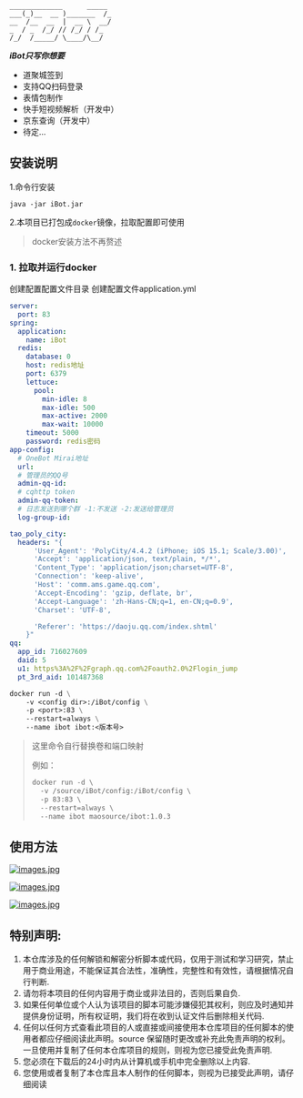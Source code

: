 ```shell
_____________      _____ 
___(_)__  __ )_______  /_
__  /__  __  |  __ \  __/
_  / _  /_/ // /_/ / /_  
/_/  /_____/ \____/\__/  
```

_**iBot只写你想要**_

* 道聚城签到
* 支持QQ扫码登录
* 表情包制作
* 快手短视频解析（开发中）
* 京东查询（开发中）
* 待定...

## 安装说明

1.命令行安装

```shell
java -jar iBot.jar
```

2.本项目已打包成`docker`镜像，拉取配置即可使用
> docker安装方法不再赘述

### 1. 拉取并运行docker

创建配置配置文件目录
创建配置文件application.yml
```yaml
server:
  port: 83
spring:
  application:
    name: iBot
  redis:
    database: 0
    host: redis地址
    port: 6379
    lettuce:
      pool:
        min-idle: 8
        max-idle: 500
        max-active: 2000
        max-wait: 10000
    timeout: 5000
    password: redis密码
app-config:
  # OneBot Mirai地址
  url:
  # 管理员的QQ号
  admin-qq-id:
  # cqhttp token
  admin-qq-token:
  # 日志发送到哪个群 -1:不发送 -2:发送给管理员
  log-group-id:

tao_poly_city:
  headers: "{
      'User_Agent': 'PolyCity/4.4.2 (iPhone; iOS 15.1; Scale/3.00)',
      'Accept': 'application/json, text/plain, */*',
      'Content_Type': 'application/json;charset=UTF-8',
      'Connection': 'keep-alive',
      'Host': 'comm.ams.game.qq.com',
      'Accept-Encoding': 'gzip, deflate, br',
      'Accept-Language': 'zh-Hans-CN;q=1, en-CN;q=0.9',
      'Charset': 'UTF-8',

      'Referer': 'https://daoju.qq.com/index.shtml'
    }"
qq:
  app_id: 716027609
  daid: 5
  u1: https%3A%2F%2Fgraph.qq.com%2Foauth2.0%2Flogin_jump
  pt_3rd_aid: 101487368

```

```dockerfile
docker run -d \
    -v <config dir>:/iBot/config \
    -p <port>:83 \
    --restart=always \
    --name ibot ibot:<版本号>
```
> 这里命令自行替换卷和端口映射
>
> 例如：
> ```dockerfile
> docker run -d \
>   -v /source/iBot/config:/iBot/config \
>   -p 83:83 \
>   --restart=always \
>   --name ibot maosource/ibot:1.0.3
> ```
>
> 
## 使用方法
[![images.jpg](https://files.maosource.com/files/20221124/a8d3b88bc18c42a19aa11b787ce1f012.jpg)](https://files.maosource.com/files/20221124/a8d3b88bc18c42a19aa11b787ce1f012.jpg)

[![images.jpg](https://files.maosource.com/files/20221124/5fb6a7d7486e45f190f7047784695393.jpg)](https://files.maosource.com/files/20221124/5fb6a7d7486e45f190f7047784695393.jpg)

[![images.jpg](https://files.maosource.com/files/20221124/2322e4f647b945118301ad6b464ffcf5.jpg)](https://files.maosource.com/files/20221124/2322e4f647b945118301ad6b464ffcf5.jpg)

## 特别声明:

1. 本仓库涉及的任何解锁和解密分析脚本或代码，仅用于测试和学习研究，禁止用于商业用途，不能保证其合法性，准确性，完整性和有效性，请根据情况自行判断.
2. 请勿将本项目的任何内容用于商业或非法目的，否则后果自负.
3. 如果任何单位或个人认为该项目的脚本可能涉嫌侵犯其权利，则应及时通知并提供身份证明，所有权证明，我们将在收到认证文件后删除相关代码.
4. 任何以任何方式查看此项目的人或直接或间接使用本仓库项目的任何脚本的使用者都应仔细阅读此声明。source 保留随时更改或补充此免责声明的权利。一旦使用并复制了任何本仓库项目的规则，则视为您已接受此免责声明.
5. 您必须在下载后的24小时内从计算机或手机中完全删除以上内容.
6. 您使用或者复制了本仓库且本人制作的任何脚本，则视为已接受此声明，请仔细阅读

